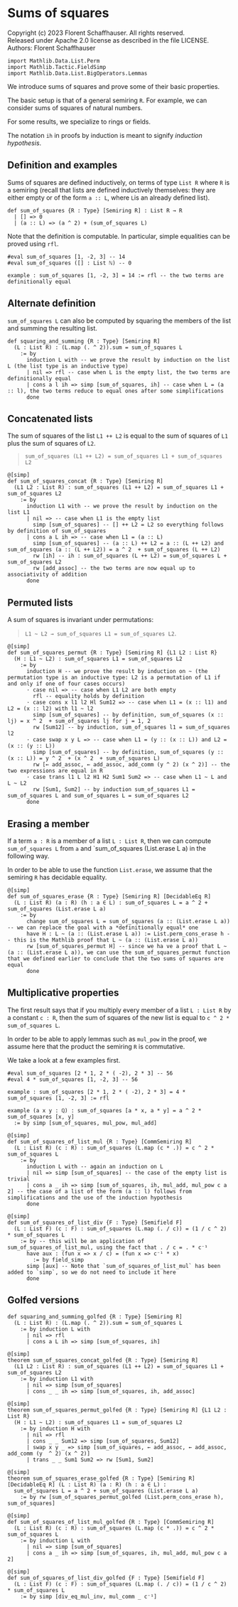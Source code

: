 # Sums of squares

Copyright (c) 2023 Florent Schaffhauser. All rights reserved.  
Released under Apache 2.0 license as described in the file LICENSE.  
Authors: Florent Schaffhauser

```lean
import Mathlib.Data.List.Perm
import Mathlib.Tactic.FieldSimp
import Mathlib.Data.List.BigOperators.Lemmas
```

We introduce sums of squares and prove some of their basic properties.

The basic setup is that of a general semiring `R`. For example, we can consider sums of squares of natural numbers.

For some results, we specialize to rings or fields.

The notation `ih` in proofs by induction is meant to signify *induction hypothesis*.

## Definition and examples

Sums of squares are defined inductively, on terms of type `List R` where `R` is a semiring (recall that lists are defined inductively themselves: they are either empty or of the form `a :: L`, where `L`is an already defined list).

```lean
def sum_of_squares {R : Type} [Semiring R] : List R → R
  | [] => 0
  | (a :: L) => (a ^ 2) + (sum_of_squares L)
```

Note that the definition is computable. In particular, simple equalities can be proved using `rfl`.

```lean
#eval sum_of_squares [1, -2, 3] -- 14
#eval sum_of_squares ([] : List ℕ) -- 0

example : sum_of_squares [1, -2, 3] = 14 := rfl -- the two terms are definitionally equal
```

## Alternate definition

`sum_of_squares L` can also be computed by squaring the members of the list and summing the resulting list.

```lean
def squaring_and_summing {R : Type} [Semiring R] 
  (L : List R) : (L.map (. ^ 2)).sum = sum_of_squares L
    := by
      induction L with -- we prove the result by induction on the list L (the list type is an inductive type)
      | nil => rfl -- case when L is the empty list, the two terms are definitionally equal
      | cons a l ih => simp [sum_of_squares, ih] -- case when L = (a :: l), the two terms reduce to equal ones after some simplifications
      done
```

## Concatenated lists

The sum of squares of the list `L1 ++ L2` is equal to the sum of squares of `L1` plus the sum of squares of `L2`.

> `sum_of_squares (L1 ++ L2) = sum_of_squares L1 + sum_of_squares L2`

```lean
@[simp]
def sum_of_squares_concat {R : Type} [Semiring R] 
  (L1 L2 : List R) : sum_of_squares (L1 ++ L2) = sum_of_squares L1 + sum_of_squares L2 
    := by
      induction L1 with -- we prove the result by induction on the list L1
      | nil => -- case when L1 is the empty list
        simp [sum_of_squares] -- [] ++ L2 = L2 so everything follows by definition of sum_of_squares
      | cons a L ih => -- case when L1 = (a :: L)
        simp [sum_of_squares] -- (a :: L) ++ L2 = a :: (L ++ L2) and sum_of_squares (a :: (L ++ L2)) = a ^ 2  + sum_of_squares (L ++ L2)
        rw [ih] -- ih : sum_of_squares (L ++ L2) = sum_of_squares L + sum_of_squares L2
        rw [add_assoc] -- the two terms are now equal up to associativity of addition
      done
```

## Permuted lists

A sum of squares is invariant under permutations:

> `L1 ~ L2 → sum_of_squares L1 = sum_of_squares L2`.

```lean
@[simp]
def sum_of_squares_permut {R : Type} [Semiring R] {L1 L2 : List R} 
  (H : L1 ~ L2) : sum_of_squares L1 = sum_of_squares L2 
    := by
      induction H -- we prove the result by induction on ~ (the permutation type is an inductive type: L2 is a permutation of L1 if and only if one of four cases occurs)
      · case nil => -- case when L1 L2 are both empty
        rfl -- equality holds by definition
      · case cons x l1 l2 Hl Sum12 => -- case when L1 = (x :: l1) and L2 = (x :: l2) with l1 ~ l2
        simp [sum_of_squares] -- by definition, sum_of_squares (x :: lj) = x ^ 2  + sum_of_squares lj for j = 1, 2
        rw [Sum12] -- by induction, sum_of_squares l1 = sum_of_squares l2
      · case swap x y L => -- case when L1 = (y :: (x :: L)) and L2 = (x :: (y :: L))
        simp [sum_of_squares] -- by definition, sum_of_squares (y :: (x :: L)) = y ^ 2  + (x ^ 2  + sum_of_squares L)
        rw [← add_assoc, ← add_assoc, add_comm (y ^ 2) (x ^ 2)] -- the two expressions are equal in R
      · case trans l1 L l2 H1 H2 Sum1 Sum2 => -- case when L1 ~ L and L ~ L2
        rw [Sum1, Sum2] -- by induction sum_of_squares L1 = sum_of_squares L and sum_of_squares L = sum_of_squares L2
      done
```

## Erasing a member

If a term `a : R` is a member of a list `L : List R`, then we can compute `sum_of_squares L` from `a` and `sum_of_squares (List.erase L a) in the following way.

In order to be able to use the function `List.erase`, we assume that the semiring `R` has decidable equality.

```lean
@[simp]
def sum_of_squares_erase {R : Type} [Semiring R] [DecidableEq R] 
  (L : List R) (a : R) (h : a ∈ L) : sum_of_squares L = a ^ 2 + sum_of_squares (List.erase L a) 
    := by
      change sum_of_squares L = sum_of_squares (a :: (List.erase L a)) -- we can replace the goal with a *definitionally equal* one
      have H : L ~ (a :: (List.erase L a)) := List.perm_cons_erase h -- this is the Mathlib proof that L ~ (a :: (List.erase L a))
      rw [sum_of_squares_permut H] -- since we ha ve a proof that L ~ (a :: (List.erase L a)), we can use the sum_of_squares_permut function that we defined earlier to conclude that the two sums of squares are equal
      done
```

## Multiplicative properties

The first result says that if you multiply every member of a list `L : List R` by a constant `c : R`, then the sum of squares of the new list is equal to `c ^ 2 * sum_of_squares L`. 

In order to be able to apply lemmas such as `mul_pow` in the proof, we assume here that the product the semiring `R` is commutative.

We take a look at a few examples first.

```lean
#eval sum_of_squares [2 * 1, 2 * ( -2), 2 * 3] -- 56 
#eval 4 * sum_of_squares [1, -2, 3] -- 56

example : sum_of_squares [2 * 1, 2 * ( -2), 2 * 3] = 4 * sum_of_squares [1, -2, 3] := rfl

example (a x y : ℚ) : sum_of_squares [a * x, a * y] = a ^ 2 * sum_of_squares [x, y] 
  := by simp [sum_of_squares, mul_pow, mul_add]
    
@[simp]
def sum_of_squares_of_list_mul {R : Type} [CommSemiring R] 
  (L : List R) (c : R) : sum_of_squares (L.map (c * .)) = c ^ 2 * sum_of_squares L 
    := by
      induction L with -- again an induction on L
      | nil => simp [sum_of_squares] -- the case of the empty list is trivial
      | cons a _ ih => simp [sum_of_squares, ih, mul_add, mul_pow c a 2] -- the case of a list of the form (a :: l) follows from simplifications and the use of the induction hypothesis
      done

@[simp]
def sum_of_squares_of_list_div {F : Type} [Semifield F] 
  (L : List F) (c : F) : sum_of_squares (L.map (. / c)) = (1 / c ^ 2) * sum_of_squares L 
    := by -- this will be an application of sum_of_squares_of_list_mul, using the fact that . / c = . * c⁻¹
      have aux : (fun x => x / c) = (fun x => c⁻¹ * x) 
        := by field_simp
      simp [aux] -- Note that `sum_of_squares_of_list_mul` has been added to `simp`, so we do not need to include it here
      done
```

## Golfed versions

```lean
def squaring_and_summing_golfed {R : Type} [Semiring R] 
  (L : List R) : (L.map (. ^ 2)).sum = sum_of_squares L
    := by induction L with
      | nil => rfl
      | cons a L ih => simp [sum_of_squares, ih]

@[simp]
theorem sum_of_squares_concat_golfed {R : Type} [Semiring R] 
  (L1 L2 : List R) : sum_of_squares (L1 ++ L2) = sum_of_squares L1 + sum_of_squares L2 
    := by induction L1 with
      | nil => simp [sum_of_squares]
      | cons _ _ ih => simp [sum_of_squares, ih, add_assoc]

@[simp]
theorem sum_of_squares_permut_golfed {R : Type} [Semiring R] {L1 L2 : List R} 
  (H : L1 ~ L2) : sum_of_squares L1 = sum_of_squares L2 
    := by induction H with
      | nil => rfl
      | cons _ _ Sum12 => simp [sum_of_squares, Sum12]
      | swap x y _ => simp [sum_of_squares, ← add_assoc, ← add_assoc, add_comm (y  ^ 2) (x ^ 2)]
      | trans _ _ Sum1 Sum2 => rw [Sum1, Sum2]
  
@[simp]
theorem sum_of_squares_erase_golfed {R : Type} [Semiring R] [DecidableEq R] (L : List R) (a : R) (h : a ∈ L) : 
  sum_of_squares L = a ^ 2 + sum_of_squares (List.erase L a) 
    := by rw [sum_of_squares_permut_golfed (List.perm_cons_erase h), sum_of_squares]

@[simp]
def sum_of_squares_of_list_mul_golfed {R : Type} [CommSemiring R] 
  (L : List R) (c : R) : sum_of_squares (L.map (c * .)) = c ^ 2 * sum_of_squares L
    := by induction L with
      | nil => simp [sum_of_squares]
      | cons a _ ih => simp [sum_of_squares, ih, mul_add, mul_pow c a 2]

@[simp]
def sum_of_squares_of_list_div_golfed {F : Type} [Semifield F] 
  (L : List F) (c : F) : sum_of_squares (L.map (. / c)) = (1 / c ^ 2) * sum_of_squares L 
    := by simp [div_eq_mul_inv, mul_comm _ c⁻¹]
```
